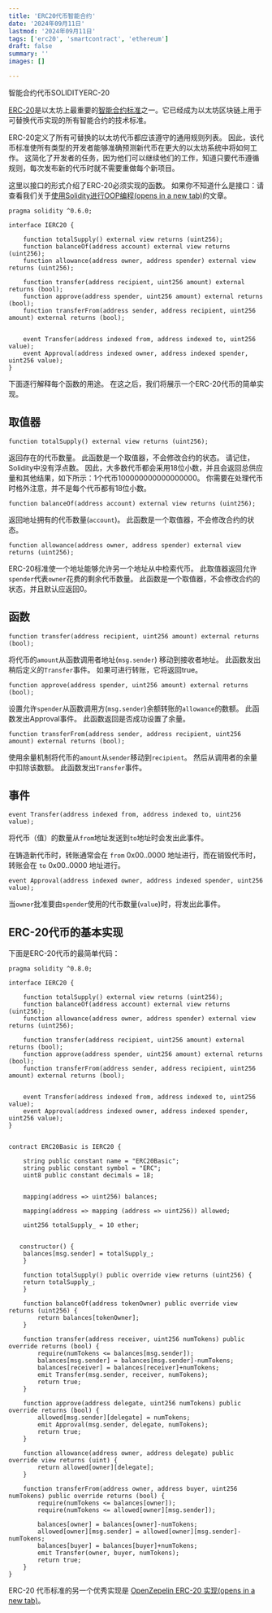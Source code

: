 ```yaml
---
title: 'ERC20代币智能合约'
date: '2024年09月11日'
lastmod: '2024年09月11日'
tags: ['erc20', 'smartcontract', 'ethereum']
draft: false
summary: ''
images: []

---
```


智能合约代币SOLIDITYERC-20

[ERC-20](https://ethereum.org/zh/developers/docs/standards/tokens/erc-20/)是以太坊上最重要的[智能合约标准](https://ethereum.org/zh/developers/docs/standards/)之一。它已经成为以太坊区块链上用于可替换代币实现的所有智能合约的技术标准。

ERC-20定义了所有可替换的以太坊代币都应该遵守的通用规则列表。 因此，该代币标准使所有类型的开发者能够准确预测新代币在更大的以太坊系统中将如何工作。 这简化了开发者的任务，因为他们可以继续他们的工作，知道只要代币遵循规则，每次发布新的代币时就不需要重做每个新项目。

这里以接口的形式介绍了ERC-20必须实现的函数。 如果你不知道什么是接口：请查看我们关于[使用Solidity进行OOP编程(opens in a new tab)](https://ethereumdev.io/inheritance-in-solidity-contracts-are-classes/)的文章。

```solidity
pragma solidity ^0.6.0;

interface IERC20 {

    function totalSupply() external view returns (uint256);
    function balanceOf(address account) external view returns (uint256);
    function allowance(address owner, address spender) external view returns (uint256);

    function transfer(address recipient, uint256 amount) external returns (bool);
    function approve(address spender, uint256 amount) external returns (bool);
    function transferFrom(address sender, address recipient, uint256 amount) external returns (bool);


    event Transfer(address indexed from, address indexed to, uint256 value);
    event Approval(address indexed owner, address indexed spender, uint256 value);
}
```

下面逐行解释每个函数的用途。 在这之后，我们将展示一个ERC-20代币的简单实现。

## 取值器

```solidity
function totalSupply() external view returns (uint256);
```

返回存在的代币数量。 此函数是一个取值器，不会修改合约的状态。 请记住，Solidity中没有浮点数。 因此，大多数代币都会采用18位小数，并且会返回总供应量和其他结果，如下所示：1个代币100000000000000000。 你需要在处理代币时格外注意，并不是每个代币都有18位小数。

```solidity
function balanceOf(address account) external view returns (uint256);
```



返回地址拥有的代币数量(`account`)。 此函数是一个取值器，不会修改合约的状态。

```solidity
function allowance(address owner, address spender) external view returns (uint256);
```

ERC-20标准使一个地址能够允许另一个地址从中检索代币。 此取值器返回允许`spender`代表`owner`花费的剩余代币数量。 此函数是一个取值器，不会修改合约的状态，并且默认应返回0。

## 函数

```solidity
function transfer(address recipient, uint256 amount) external returns (bool);
```

将代币的`amount`从函数调用者地址(`msg.sender`) 移动到接收者地址。 此函数发出稍后定义的`Transfer`事件。 如果可进行转账，它将返回true。

```solidity
function approve(address spender, uint256 amount) external returns (bool);
```

设置允许`spender`从函数调用方(`msg.sender`)余额转账的`allowance`的数额。 此函数发出Approval事件。 此函数返回是否成功设置了余量。

```solidity
function transferFrom(address sender, address recipient, uint256 amount) external returns (bool);
```

使用余量机制将代币的`amount`从`sender`移动到`recipient`。 然后从调用者的余量中扣除该数额。 此函数发出`Transfer`事件。

## 事件

```solidity
event Transfer(address indexed from, address indexed to, uint256 value);
```

将代币（值）的数量从`from`地址发送到`to`地址时会发出此事件。

在铸造新代币时，转账通常会在 `from` 0x00..0000 地址进行，而在销毁代币时，转账会在 `to` 0x00..0000 地址进行。

```solidity
event Approval(address indexed owner, address indexed spender, uint256 value);
```

当`owner`批准要由`spender`使用的代币数量(`value`)时，将发出此事件。

## ERC-20代币的基本实现

下面是ERC-20代币的最简单代码：

```solidity
pragma solidity ^0.8.0;

interface IERC20 {

    function totalSupply() external view returns (uint256);
    function balanceOf(address account) external view returns (uint256);
    function allowance(address owner, address spender) external view returns (uint256);

    function transfer(address recipient, uint256 amount) external returns (bool);
    function approve(address spender, uint256 amount) external returns (bool);
    function transferFrom(address sender, address recipient, uint256 amount) external returns (bool);


    event Transfer(address indexed from, address indexed to, uint256 value);
    event Approval(address indexed owner, address indexed spender, uint256 value);
}


contract ERC20Basic is IERC20 {

    string public constant name = "ERC20Basic";
    string public constant symbol = "ERC";
    uint8 public constant decimals = 18;


    mapping(address => uint256) balances;

    mapping(address => mapping (address => uint256)) allowed;

    uint256 totalSupply_ = 10 ether;


   constructor() {
    balances[msg.sender] = totalSupply_;
    }

    function totalSupply() public override view returns (uint256) {
    return totalSupply_;
    }

    function balanceOf(address tokenOwner) public override view returns (uint256) {
        return balances[tokenOwner];
    }

    function transfer(address receiver, uint256 numTokens) public override returns (bool) {
        require(numTokens <= balances[msg.sender]);
        balances[msg.sender] = balances[msg.sender]-numTokens;
        balances[receiver] = balances[receiver]+numTokens;
        emit Transfer(msg.sender, receiver, numTokens);
        return true;
    }

    function approve(address delegate, uint256 numTokens) public override returns (bool) {
        allowed[msg.sender][delegate] = numTokens;
        emit Approval(msg.sender, delegate, numTokens);
        return true;
    }

    function allowance(address owner, address delegate) public override view returns (uint) {
        return allowed[owner][delegate];
    }

    function transferFrom(address owner, address buyer, uint256 numTokens) public override returns (bool) {
        require(numTokens <= balances[owner]);
        require(numTokens <= allowed[owner][msg.sender]);

        balances[owner] = balances[owner]-numTokens;
        allowed[owner][msg.sender] = allowed[owner][msg.sender]-numTokens;
        balances[buyer] = balances[buyer]+numTokens;
        emit Transfer(owner, buyer, numTokens);
        return true;
    }
}
```

ERC-20 代币标准的另一个优秀实现是 [OpenZepelin ERC-20 实现(opens in a new tab)](https://github.com/OpenZeppelin/openzeppelin-contracts/tree/master/contracts/token/ERC20)。